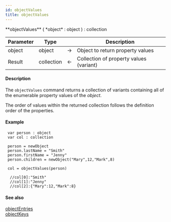 ```yaml
---
id: objectValues
title: objectValues
---
```


<!-- REF #_command_.objectValues.Syntax -->**objectValues** ( *object* : object ) : collection<!-- END REF -->


<!-- REF #_command_.objectValues.Params -->
|Parameter|Type||Description|
|---------|--- |:---:|------|
|object|object|->|Object to return property values|
|Result|collection|<-|Collection of property values (variant)|
<!-- END REF -->



#### Description

The `objectValues` command <!-- REF #_command_.objectValues.Summary -->returns a collection of variants containing all of the enumerable property values of the *object*<!-- END REF -->.

The order of values within the returned collection follows the definition order of the properties.


#### Example

```qs
 var person : object
 var col : collection

 person = newObject
 person.lastName = "Smith"
 person.firstName = "Jenny"
 person.children = newObject("Mary",12,"Mark",8)

 col = objectValues(person)

  //col[0]:"Smith"
  //col[1]:"Jenny"
  //col[2]:{"Mary":12,"Mark":8}
```

#### See also

[objectEntries](#objectentries)<br/>[objectKeys](#objectkeys)
